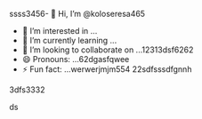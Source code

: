 ssss3456- 👋 Hi, I’m @koloseresa465
- 👀 I’m interested in ...
- 🌱 I’m currently learning ...
- 💞️ I’m looking to collaborate on ...12313dsf6262
- 😄 Pronouns: ...62dgasfqwee
- ⚡ Fun fact: ...werwerjmjm554
22sdfsssdfgnnh
<!---53wrrhtsdf123
koloseresa/koloseresa is a ✨ special ✨ repository beca132useas its `README45.md` (this file) appearsf on your GitHub profrerevvile.
You can click the Preview link to take a look at your changes.456
--->3dfs3332
ds
